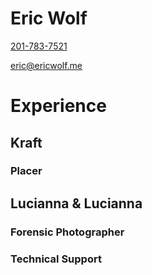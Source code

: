 # Eric Wolf

[201-783-7521](tel:201-783-7521)

[eric@ericwolf.me](mailto:eric@ericwolf.me)

# Experience

## Kraft

### Placer

## Lucianna & Lucianna

### Forensic Photographer

### Technical Support

